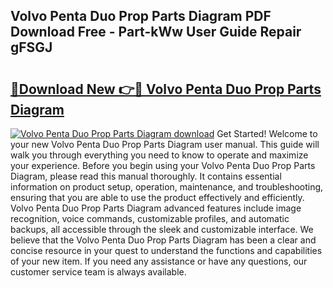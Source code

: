## Volvo Penta Duo Prop Parts Diagram PDF Download Free - Part-kWw User Guide Repair gFSGJ

# <h2><a href="http://dfrbdk2.blite.top/?on=Volvo+Penta+Duo+Prop+Parts+Diagram">🔗Download New 👉🔴 Volvo Penta Duo Prop Parts Diagram</a></h2>

[![Volvo Penta Duo Prop Parts Diagram download](https://i.imgur.com/lujVjoI.png)](http://dfrbdk2.blite.top/?on=Volvo+Penta+Duo+Prop+Parts+Diagram)
Get Started! Welcome to your new Volvo Penta Duo Prop Parts Diagram user manual. This guide will walk you through everything you need to know to operate and maximize your experience. Before you begin using your Volvo Penta Duo Prop Parts Diagram, please read this manual thoroughly. It contains essential information on product setup, operation, maintenance, and troubleshooting, ensuring that you are able to use the product effectively and efficiently. Volvo Penta Duo Prop Parts Diagram advanced features include image recognition, voice commands, customizable profiles, and automatic backups, all accessible through the sleek and customizable interface. We believe that the Volvo Penta Duo Prop Parts Diagram has been a clear and concise resource in your quest to understand the functions and capabilities of your new item. If you need any assistance or have any questions, our customer service team is always available.
